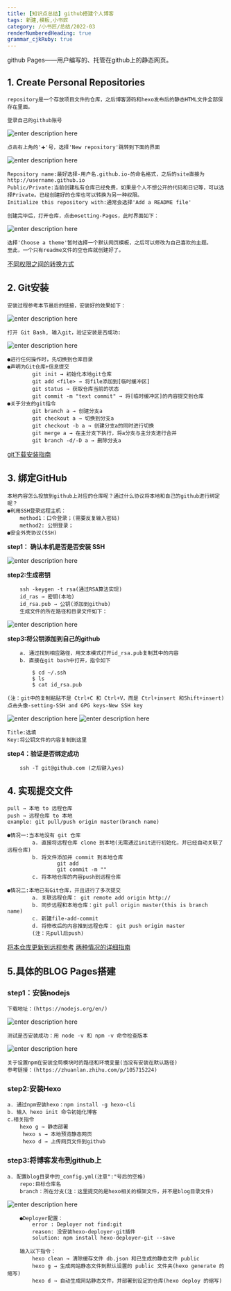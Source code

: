```yaml
---
title: [知识点总结] github搭建个人博客 
tags: 新建,模板,小书匠
category: /小书匠/总结/2022-03
renderNumberedHeading: true
grammar_cjkRuby: true
---
```


github Pages——用户编写的、托管在github上的静态网页。
## 1. Create Personal Repositories
	repository是一个存放项目文件的仓库，之后博客源码和hexo发布后的静态HTML文件全部保存在里面。

	登录自己的github账号
![enter description here](https://github.com/echolumj/blogImg.git/小书匠/1646787394576.png)

	点击右上角的'➕'号，选择'New repository'跳转到下面的界面
![enter description here](https://github.com/echolumj/blogImg.git/小书匠/1646789504705.png)

	Repository name:最好选择-用户名.github.io-的命名格式，之后的site直接为http://username.github.io
	Public/Private:当前创建私有仓库已经免费，如果是个人不想公开的代码和日记等，可以选择Private。已经创建好的仓库也可以转换为另一种权限。
	Initialize this repository with:通常会选择'Add a README file'
	
	创建完毕后，打开仓库，点击⚙setting-Pages，此时界面如下：
![enter description here](https://github.com/echolumj/blogImg.git/小书匠/1646790127731.png)	

	选择'Choose a theme'暂时选择一个默认网页模板，之后可以修改为自己喜欢的主题。
	至此，一个只有readme文件的空仓库就创建好了。
[不同权限之间的转换方式](https://www.cnblogs.com/05-hust/articles/13607712.html)

## 2. Git安装
	安装过程参考本节最后的链接，安装好的效果如下：
![enter description here](https://github.com/echolumj/blogImg.git/小书匠/1646791854153.png)
	
	打开 Git Bash, 输入git，验证安装是否成功:
![enter description here](https://github.com/echolumj/blogImg.git/小书匠/1646791988174.png)

	●进行任何操作时，先切换到仓库目录
	●声明为Git仓库+信息提交
			git init → 初始化本地git仓库
			git add <file> → 将file添加到[临时缓冲区]
			git status → 获取仓库当前的状态
			git commit -m "text commit" → 将[临时缓冲区]的内容提交到仓库
	●关于分支的git指令
			git branch a → 创建分支a
			git checkout a → 切换到分支a
			git checkout -b a → 创建分支a的同时进行切换
			git merge a → 在主分支下执行，将a分支与主分支进行合并
			git branch -d/-D a → 删除分支a
[git下载安装指南](https://zhuanlan.zhihu.com/p/103325381)
## 3. 绑定GitHub
	本地内容怎么投放到github上对应的仓库呢？通过什么协议将本地和自己的github进行绑定呢？
	●利用SSH登录远程主机：
		method1：口令登录；(需要反复输入密码)
		method2: 公钥登录；
	●安全外壳协议(SSH)
**step1： 确认本机是否是否安装 SSH**

![enter description here](https://github.com/echolumj/blogImg.git/小书匠/1646793273967.png)
	
**step2:生成密钥**

		ssh -keygen -t rsa(通过RSA算法实现)
		id_ras → 密钥(本地)
		id_rsa.pub → 公钥(添加到github)
		生成文件的所在路径和目录文件如下：
![enter description here](https://github.com/echolumj/blogImg.git/小书匠/1646793647947.png)

**step3:将公钥添加到自己的github**
	
		a. 通过找到相应路径，用文本模式打开id_rsa.pub复制其中的内容
		b. 直接在git bash中打开，指令如下
```
		$ cd ~/.ssh 
		$ ls
		$ cat id_rsa.pub
```
	(注：git中的复制粘贴不是 Ctrl+C 和 Ctrl+V，而是 Ctrl+insert 和Shift+insert)
	点击头像-setting-SSH and GPG keys-New SSH key
![enter description here](https://github.com/echolumj/blogImg.git/小书匠/1646794462009.png)
![enter description here](https://github.com/echolumj/blogImg.git/小书匠/1646794506564.png)

	Title:选填
	Key:将公钥文件的内容复制到这里
	
**step4：验证是否绑定成功**

		ssh -T git@github.com (之后键入yes)
		
## 4. 实现提交文件
	pull → 本地 to 远程仓库
	push → 远程仓库 to 本地
	example: git pull/push origin master(branch name)
	
	●情况一:当本地没有 git 仓库
			a. 直接将远程仓库 clone 到本地(无需通过init进行初始化，并已经自动关联了远程仓库)
			b. 将文件添加并 commit 到本地仓库
					git add
					git commit -m ""
			c. 将本地仓库的内容push到远程仓库
			
	●情况二:本地已有Git仓库，并且进行了多次提交
			a. 关联远程仓库： git remote add origin http://
			b. 同步远程和本地仓库：git pull origin master(this is branch name)
			c. 新建file-add-commit
			d. 将修改后的内容推到远程仓库： git push origin master
			(注：先pull后push)
[将本仓库更新到远程参考](https://zhuanlan.zhihu.com/p/265454741)
[两种情况的详细指南](https://zhuanlan.zhihu.com/p/103391101)			
	
## 5.具体的BLOG Pages搭建

### step1：安装nodejs
	下载地址：(https://nodejs.org/en/)
![enter description here](https://github.com/echolumj/blogImg.git/小书匠/1646802013452.png)
	
	测试是否安装成功：用 node -v 和 npm -v 命令检查版本
![enter description here](https://github.com/echolumj/blogImg.git/小书匠/1646802169727.png)
	
	关于设置npm在安装全局模块时的路径和环境变量(当没有安装在默认路径)
	参考链接：(https://zhuanlan.zhihu.com/p/105715224)
		

### step2:安装Hexo
	a. 通过npm安装hexo：npm install -g hexo-cli
	b. 输入 hexo init 命令初始化博客
	c.相关指令 
		hexo g → 静态部署
	     hexo s → 本地预览静态网页
		 hexo d → 上传网页文件到github
### step3:将博客发布到github上
	a. 配置blog目录中的_config.yml(注意":"号后的空格)
		repo:目标仓库名
		branch：所在分支(注：这里提交的是hexo相关的框架文件，并不是blog目录文件)
![enter description here](https://github.com/echolumj/blogImg.git/小书匠/1646803043590.png)

		●Deployer配置：
			error : Deployer not find:git
			reason: 没安装hexo-deployer-git插件
			solution: npm install hexo-deployer-git --save
			
		输入以下指令：
			hexo clean → 清除缓存文件 db.json 和已生成的静态文件 public
			hexo g → 生成网站静态文件到默认设置的 public 文件夹(hexo generate 的缩写)
			hexo d → 自动生成网站静态文件，并部署到设定的仓库(hexo deploy 的缩写)